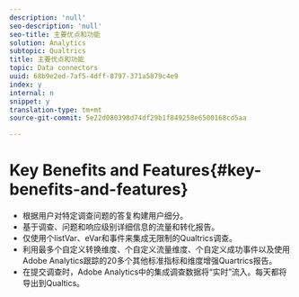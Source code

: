 ```yaml
---
description: 'null'
seo-description: 'null'
seo-title: 主要优点和功能
solution: Analytics
subtopic: Qualtrics
title: 主要优点和功能
topic: Data connectors
uuid: 68b9e2ed-7af5-4dff-8797-371a5879c4e9
index: y
internal: n
snippet: y
translation-type: tm+mt
source-git-commit: 5e22d080398d74df29b1f849258e6500168cd5aa

---
```



# Key Benefits and Features{#key-benefits-and-features}

* 根据用户对特定调查问题的答复构建用户细分。
* 基于调查、问题和响应级别详细信息的流量和转化报告。
* 仅使用个listVar、eVar和事件来集成无限制的Qualtrics调查。
* 利用最多个自定义转换维度、个自定义流量维度、个自定义成功事件以及使用Adobe Analytics跟踪的20多个其他标准指标和维度增强Quartrics报告。
* 在提交调查时，Adobe Analytics中的集成调查数据将“实时”流入。每天都将导出到Qualtics。

